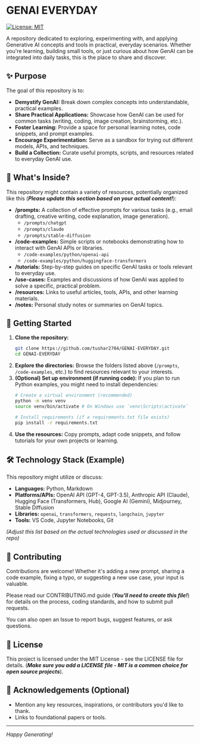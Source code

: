 # GENAI EVERYDAY

[![License: MIT](https://img.shields.io/badge/License-MIT-yellow.svg)](https://opensource.org/licenses/MIT) <!-- Choose your license -->
<!-- Add other relevant badges: build status, code coverage, etc. -->
<!-- [![Build Status](https://travis-ci.org/your_username/GENAI-EVERYDAY.svg?branch=main)](https://travis-ci.org/your_username/GENAI-EVERYDAY) -->

A repository dedicated to exploring, experimenting with, and applying Generative AI concepts and tools in practical, everyday scenarios. Whether you're learning, building small tools, or just curious about how GenAI can be integrated into daily tasks, this is the place to share and discover.

## ✨ Purpose

The goal of this repository is to:

*   **Demystify GenAI:** Break down complex concepts into understandable, practical examples.
*   **Share Practical Applications:** Showcase how GenAI can be used for common tasks (writing, coding, image creation, brainstorming, etc.).
*   **Foster Learning:** Provide a space for personal learning notes, code snippets, and prompt examples.
*   **Encourage Experimentation:** Serve as a sandbox for trying out different models, APIs, and techniques.
*   **Build a Collection:** Curate useful prompts, scripts, and resources related to everyday GenAI use.

## 🚀 What's Inside?

This repository might contain a variety of resources, potentially organized like this (***Please update this section based on your actual content!***):

*   **/prompts:** A collection of effective prompts for various tasks (e.g., email drafting, creative writing, code explanation, image generation).
    *   `/prompts/chatgpt`
    *   `/prompts/claude`
    *   `/prompts/stable-diffusion`
*   **/code-examples:** Simple scripts or notebooks demonstrating how to interact with GenAI APIs or libraries.
    *   `/code-examples/python/openai-api`
    *   `/code-examples/python/huggingface-transformers`
*   **/tutorials:** Step-by-step guides on specific GenAI tasks or tools relevant to everyday use.
*   **/use-cases:** Examples and discussions of how GenAI was applied to solve a specific, practical problem.
*   **/resources:** Links to useful articles, tools, APIs, and other learning materials.
*   **/notes:** Personal study notes or summaries on GenAI topics.

## 🏁 Getting Started

1.  **Clone the repository:**
    ```bash
    git clone https://github.com/tushar2704/GENAI-EVERYDAY.git
    cd GENAI-EVERYDAY
    ```
2.  **Explore the directories:** Browse the folders listed above (`/prompts`, `/code-examples`, etc.) to find resources relevant to your interests.
3.  **(Optional) Set up environment (if running code):** If you plan to run Python examples, you might need to install dependencies:
    ```bash
    # Create a virtual environment (recommended)
    python -m venv venv
    source venv/bin/activate # On Windows use `venv\Scripts\activate`

    # Install requirements (if a requirements.txt file exists)
    pip install -r requirements.txt
    ```
4.  **Use the resources:** Copy prompts, adapt code snippets, and follow tutorials for your own projects or learning.

## 🛠️ Technology Stack (Example)

This repository might utilize or discuss:

*   **Languages:** Python, Markdown
*   **Platforms/APIs:** OpenAI API (GPT-4, GPT-3.5), Anthropic API (Claude), Hugging Face (Transformers, Hub), Google AI (Gemini), Midjourney, Stable Diffusion
*   **Libraries:** `openai`, `transformers`, `requests`, `langchain`, `jupyter`
*   **Tools:** VS Code, Jupyter Notebooks, Git

*(Adjust this list based on the actual technologies used or discussed in the repo)*

## 🤝 Contributing

Contributions are welcome! Whether it's adding a new prompt, sharing a code example, fixing a typo, or suggesting a new use case, your input is valuable.

Please read our CONTRIBUTING.md guide (***You'll need to create this file!***) for details on the process, coding standards, and how to submit pull requests.

You can also open an Issue to report bugs, suggest features, or ask questions.

## 📜 License

This project is licensed under the MIT License - see the LICENSE file for details. (***Make sure you add a LICENSE file - MIT is a common choice for open source projects***).

## 🙏 Acknowledgements (Optional)

*   Mention any key resources, inspirations, or contributors you'd like to thank.
*   Links to foundational papers or tools.

---

*Happy Generating!*


